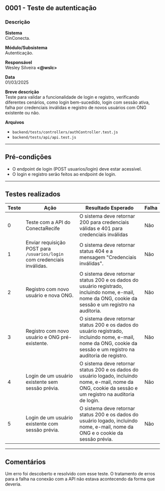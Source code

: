 ## 0001 - Teste de autenticação

### Descrição

**Sistema**  
CinConecta.

**Módulo/Subsistema**  
Autenticação.

**Responsável**  
Wesley Silveira **<@wslc>**

**Data**  
01/03/2025

**Breve descrição**  
Teste para validar a funcionalidade de login e registro, verificando diferentes cenários, como login bem-sucedido, login com sessão ativa, falha por credenciais inválidas e registro de novos usuários com ONG existente ou não.

**Arquivos**

- `backend/tests/controllers/authController.test.js` 
- `backend/tests/api/api.test.js` 
---

## Pré-condições

- O endpoint de login (POST usuarios/login) deve estar acessível.
- O login e registro serão feitos ao endpoint de login.
---
## Testes realizados

| Teste | Ação | Resultado Esperado | Falha |
|-------|------|--------------------|-------|
| 0 | Teste com a API do ConectaRecife | O sistema deve retornar 200 para credenciais válidas e 401 para credenciais inválidas | Não |
| 1 | Enviar requisição POST para `/usuarios/login` com credenciais inválidas. | O sistema deve retornar status 404 e a mensagem "Credenciais inválidas". | Não |
| 2 | Registro com novo usuário e nova ONG. | O sistema deve retornar status 200 e os dados do usuário registrado, incluindo nome, e-mail, nome da ONG, cookie da sessão e um registro na auditoria. | Não |
| 3 | Registro com novo usuário e ONG pré-existente. | O sistema deve retornar status 200 e os dados do usuário registrado, incluindo nome, e-mail, nome da ONG, cookie da sessão e um registro na auditoria de registro. | Não |
| 4 | Login de um usuário existente sem sessão prévia. | O sistema deve retornar status 200 e os dados do usuário logado, incluindo nome, e-mail, nome da ONG, cookie da sessão e um registro na auditoria de login. | Não |
| 5 | Login de um usuário existente com sessão prévia. | O sistema deve retornar status 200 e os dados do usuário logado, incluindo nome, e-mail, nome da ONG e o cookie da sessão prévia. | Não |


---

## Comentários

Um erro foi descoberto e resolvido com esse teste. O tratamento de erros para a falha na conexão com a API não estava acontecendo da forma que deveria.



